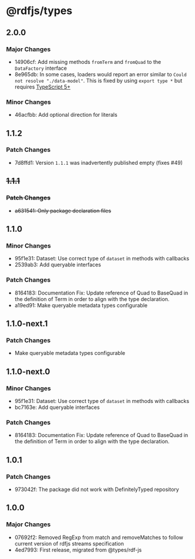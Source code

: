 # @rdfjs/types

## 2.0.0

### Major Changes

- 14906cf: Add missing methods `fromTerm` and `fromQuad` to the `DataFactory` interface
- 8e965db: In some cases, loaders would report an error similar to `Could not resolve "./data-model"`. This is fixed by using `export type *` but requires [TypeScript 5+](https://www.typescriptlang.org/docs/handbook/release-notes/typescript-5-0.html#support-for-export-type-)

### Minor Changes

- 46acfbb: Add optional direction for literals

## 1.1.2

### Patch Changes

- 7d8ffd1: Version `1.1.1` was inadvertently published empty (fixes #49)

## ~~1.1.1~~

### ~~Patch Changes~~

- ~~a631541: Only package declaration files~~

## 1.1.0

### Minor Changes

- 95f1e31: Dataset: Use correct type of `dataset` in methods with callbacks
- 2539ab3: Add queryable interfaces

### Patch Changes

- 8164183: Documentation Fix: Update reference of Quad to BaseQuad in the definition of Term in order to align with the type declaration.
- a19ed91: Make queryable metadata types configurable

## 1.1.0-next.1

### Patch Changes

- Make queryable metadata types configurable

## 1.1.0-next.0

### Minor Changes

- 95f1e31: Dataset: Use correct type of `dataset` in methods with callbacks
- bc7163e: Add queryable interfaces

### Patch Changes

- 8164183: Documentation Fix: Update reference of Quad to BaseQuad in the definition of Term in order to align with the type declaration.

## 1.0.1

### Patch Changes

- 973042f: The package did not work with DefinitelyTyped repository

## 1.0.0

### Major Changes

- 07692f2: Removed RegExp from match and removeMatches to follow current version of rdfjs streams specification
- 4ed7993: First release, migrated from @types/rdf-js

